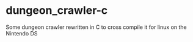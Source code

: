 # dungeon_crawler-c
 Some dungeon crawler rewritten in C to cross compile it for linux on the Nintendo DS
